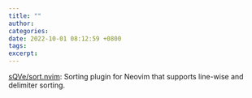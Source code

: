 ```yaml
---
title: ""
author: 
categories: 
date: 2022-10-01 08:12:59 +0800
tags: 
excerpt: 
---
```


[sQVe/sort.nvim](https://github.com/sQVe/sort.nvim): Sorting plugin for Neovim that supports line-wise and delimiter sorting.





